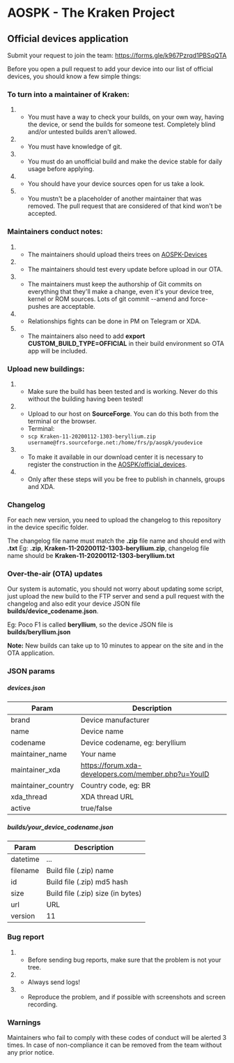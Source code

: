 # AOSPK - The Kraken Project
## Official devices application

Submit your request to join the team: https://forms.gle/k967Pzrqd1PBSqQTA

Before you open a pull request to add your device into our list of official devices, you should know a few simple things:

### To turn into a maintainer of Kraken:
1. - You must have a way to check your builds, on your own way, having the device, or send the builds for someone test. Completely blind and/or untested builds aren't allowed.
2. - You must have knowledge of git.
3. - You must do an unofficial build and make the device stable for daily usage before applying.
4. - You should have your device sources open for us take a look.
5. - You mustn't be a placeholder of another maintainer that was removed. The pull request that are considered of that kind won't be accepted.

### Maintainers conduct notes:
1. - The maintainers should upload theirs trees on [AOSPK-Devices](https://github.com/AOSPK-Devices)
2. - The maintainers should test every update before upload in our OTA.
3. - The maintainers must keep the authorship of Git commits on everything that they'll make a change, even it's your device tree, kernel or ROM sources. Lots of git commit --amend and force-pushes are acceptable.
4. - Relationships fights can be done in PM on Telegram or XDA.
5. - The maintainers also need to add **export CUSTOM_BUILD_TYPE=OFFICIAL** in their build environment so OTA app will be included.

### Upload new buildings:
1. - Make sure the build has been tested and is working. Never do this without the building having been tested!
2. - Upload to our host on **SourceForge**. You can do this both from the terminal or the browser.
   - Terminal:
   - `scp Kraken-11-20200112-1303-beryllium.zip username@frs.sourceforge.net:/home/frs/p/aospk/youdevice`
3. - To make it available in our download center it is necessary to register the construction in the [AOSPK/official_devices](https://github.com/AOSPK/official_devices).
4. - Only after these steps will you be free to publish in channels, groups and XDA.

### Changelog
For each new version, you need to upload the changelog to this repository in the device specific folder.

The changelog file name must match the **.zip** file name and should end with **.txt**
Eg: **.zip**, **Kraken-11-20200112-1303-beryllium.zip**, changelog file name should be **Kraken-11-20200112-1303-beryllium.txt**

### Over-the-air (OTA) updates
Our system is automatic, you should not worry about updating some script, just upload the new build to the FTP server and send a pull request with the changelog and also edit your device JSON file **builds/device_codename.json**.

Eg: Poco F1 is called **beryllium**, so the device JSON file is **builds/beryllium.json**

**Note:** New builds can take up to 10 minutes to appear on the site and in the OTA application.

### JSON params
##### devices.json
| Param | Description |
|--|--|
| brand | Device manufacturer |
| name | Device name |
| codename | Device codename, eg: beryllium |
| maintainer_name | Your name |
| maintainer_xda | https://forum.xda-developers.com/member.php?u=YouID |
| maintainer_country | Country code, eg: BR  |
| xda_thread | XDA thread URL |
| active | true/false |

##### builds/your_device_codename.json
| Param | Description |
|--|--|
| datetime | ... |
| filename | Build file (.zip) name |
| id | Build file (.zip) md5 hash |
| size | Build file (.zip) size (in bytes) |
| url | URL |
| version | 11 |

### Bug report
1. - Before sending bug reports, make sure that the problem is not your tree.
2. - Always send logs!
3. - Reproduce the problem, and if possible with screenshots and screen recording.

### Warnings
Maintainers who fail to comply with these codes of conduct will be alerted 3 times. In case of non-compliance it can be removed from the team without any prior notice.
